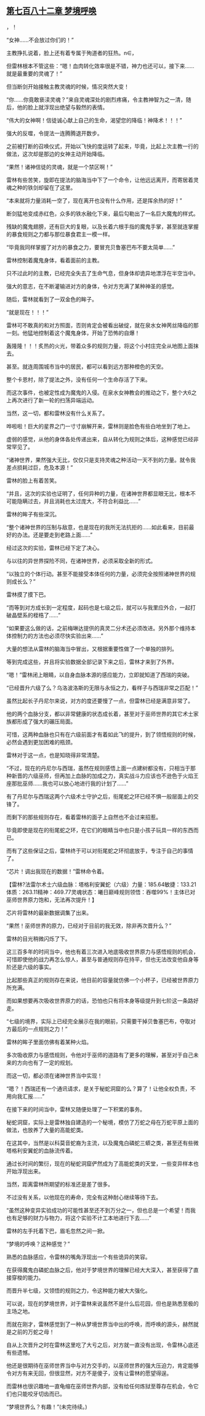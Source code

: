 ## [第七百八十二章 梦境呼唤](https://www.xxbiquge.com/11_11222/9006640.html)


  >

  ，！

  “女神……不会放过你们的！”

  主教挣扎说着，脸上还有着专属于殉道者的狂热。n∈，

  但雷林根本不管这些：“嗯！血肉转化效率很是不错，神力也还可以，接下来……就是最重要的灵魂了！”

  但当断剑开始接触主教灵魂的时候，情况突然大变！

  “你……你竟敢亵渎灵魂？”来自灵魂深处的剧烈疼痛，令主教神智为之一清，随后，他的脸上就浮现出绝望与毅然的表情。

  “伟大的女神啊！信徒诚心献上自己的生命，渴望您的降临！神降术！！！”

  强大的反噬，令提法一连腾腾退开数步。

  之前被打断的召唤仪式，开始以飞快的度运转了起来，毕竟，比起上次主教一行的做法，这次却是那边的女神主动开始降临。

  “果然！诸神信徒的灵魂，就是一个禁区啊！”

  雷林有些苦笑，旋即在提法的脑海当中下了一个命令，让他远远离开，而寄居着灵魂之种的铁剑却留在了这里。

  “本来就将力量消耗一空了，现在离开也没有什么作用，还是挥余热的好！”

  断剑猛地变成赤红色，众多的铁水融化下来，最后勾勒出了一名巨大魔鬼的样式。

  残缺的魔鬼翅膀，还有巨大的复眼，以及长着六根手指的魔鬼手掌，甚至就连掌握的暴食规则之力都与那位暴食君主一模一样。

  “毕竟我同样掌握了对方的暴食之力，要冒充贝鲁塞巴布不要太简单……”

  雷林控制着魔鬼身体，看着面前的主教。

  只不过此时的主教，已经完全失去了生命气息，但身体却诡异地漂浮在半空当中。

  强大的意志，在不断灌输进对方的身体，令对方充满了某种神圣的感觉。

  随后，雷林就看到了一双金色的眸子。

  “就是现在！！！”

  雷林可不敢真的和对方照面，否则肯定会被看出破绽，就在泉水女神苪丝降临的那一刻。他猛地控制着这个魔鬼身体，开始了恐怖的自爆！

  轰隆隆！！！炙热的火光，带着众多的规则力量，将这个小村庄完全从地图上面抹去。

  甚至。就连周围城市当中的居民，都可以看到远方那种橙色的天空。

  整个卡恩村，除了提法之外，没有任何一个生命存活了下来。

  而这次事件，也被定性成为魔鬼的入侵。在泉水女神教会的推动之下，整个大6之上再次进行了新一轮的扫荡异端运动。

  当然，这一切，都和雷林没有什么关系了。

  哗啦啦！巨大的星界之门一寸寸崩解开来，雷林则是脸色有些白地坐到了地上。

  虚弱的感觉，从他的身体各处传递出来，自从转化为规则之体后，这种感觉已经非常罕见了。

  “诸神世界，果然强大无比，仅仅只是支持灵魂之种活动一天不到的力量。就令我差点损耗过巨，危及本源！”

  雷林的脸上有着苦笑。

  “并且，这次的实验也证明了，任何异种的力量，在诸神世界都显眼无比，根本不可能隐瞒过去，并且消耗也太过庞大，不符合利益比……”

  雷林的眸子有些深沉。

  “整个诸神世界的压制与敌意，也是现在的我所无法抗拒的……如此看来，目前最好的办法。还是要走到老路上面……”

  经过这次的实验，雷林已经下定了决心。

  与以往的异世界探险不同，在诸神世界，必须采取全新的形式。

  “以独立的个体行动。甚至不能接受本体任何的力量，必须完全按照诸神世界的规则成长么？”

  雷林摸了摸下巴。

  “而等到对方成长到一定程度，起码也是七级之后，就可以与我里应外合，一起打破晶壁系的桎梏了……”

  “如果要这么做的话，之前梅琳达提供的真灵二分术还必须改进。另外那个维持本体控制力的方法也必须尽快实验出来……”

  大量的想法从雷林的脑海当中冒出，又根据重要性做了一个单独的排列。

  等到完成这些，并且将实验数据全部记录下来之后，雷林才来到了外界。

  “嗯！”雷林闭上眼睛，以自身血脉本源的感应能力，立即就知道了西瑞的突破。

  “已经晋升六级了么？乌洛波洛斯的无限与永恒之力，看样子与西瑞非常之匹配！”

  虽然比起长子丹尼尔来说，对方的度还要慢了一点，但雷林已经是满意非常了。

  他的两个血脉分支，都以非常健康的状态成长着，甚至对于巫师世界的其它术士家族都形成了强大的碾压局面。

  可惜，这两种血脉也只有在六级前面才有着如此飞的提升，到了领悟规则的时候，必然会遇到更加困难的瓶颈。

  雷林对于这一点，也是知晓得非常清楚。

  “不过，现在的丹尼尔与西瑞，虽然在规则感悟上面一点建树都没有，只相当于那种新晋的六级巫师，但再加上血脉的加成之力，真实战斗力应该也不逊色于火焰王座那批巫师……我也可以放心地进行我的计划了……”

  有了丹尼尔与西瑞这两个六级术士守护之后，衔尾蛇之环已经不惧一般层面上的交锋了。

  而剩下的那些规则存在，看着雷林的面子上自然也不会过来招惹。

  毕竟即使是现在的衔尾蛇之环，在它们的眼睛当中也只是小孩子玩具一样的东西而已。

  而有了这些保证之后，雷林终于可以对衔尾蛇之环彻底放手，专注于自己的事情了。

  “芯片！调出我现在的数据！”雷林命令着。

  【雷林?法雷尔术士六级血脉：塔格利安翼蛇（六级）力量：185.64敏捷：133.21体质：263.11精神：469.77灵魂状态：曦日巅峰规则领悟：吞噬99%！主体已对巫师世界原力饱和，无法再次提升！】

  芯片将雷林的最新数据调集了出来。

  “果然！巫师世界的原力，已经对于目前的我无效，除非再次晋升么？”

  雷林的目光稍微闪烁了下。

  这三百多年的时间当中，他也有着三次进入地底吸收世界原力与感悟规则的机会，可惜即使他的战力再怎么惊人，甚至与普通规则存在持平，但也无法改变他自身等阶还是六级的事实。

  比起那些真正的规则存在来说，他目前的容量就仿佛一个小杯子，已经被世界原力所充满。

  而如果想要再次吸收世界原力的话，恐怕也只有将本身等级提升到七阶这一条路好走。

  “七级的境界，实际上已经完全展示在我的眼前，只需要干掉贝鲁塞巴布，夺取对方最后的一点规则之力！”

  雷林的眸子里面仿佛有着某种火焰。

  多次吸收原力与感悟规则，令他对于巫师的道路有了更多的理解，甚至对于自己未来的方向也有了一定的规划。

  而这一切，都必须在诸神世界当中实现！

  “嗯？！西瑞还有一个通讯请求，是关于秘蛇洞窟的么？算了！让他全权负责，不用向我汇报……”

  在接下来的时间当中，雷林又随便处理了一下积累的事务。

  秘蛇洞窟，实际上是雷林独自建造的一个秘境，模仿了万蛇之母在万蛇平原上面的做法，也放养了大量的高能蛇类。

  在这其中，当然是以科莫音蛇裔为主流，以及魔鬼白磷蛇三蟒之类，甚至还有些微塔格利安翼蛇的血脉流传着。

  通过长时间的繁衍，现在的秘蛇洞窟俨然成为了高能蛇类的天堂，一些变异样本也开始浮现出来。

  当然，距离雷林所期望的标准还是差了很多。

  不过没有关系，以他现在的寿命，完全有这种耐心继续等待下去。

  “虽然这种变异实验成功的可能性甚至还不到万分之一，但也总是一个希望！而我也有足够的财力与物力，将这个实验不计工本地进行下去……”

  雷林的左手托着下巴，眉毛忽然之间一掀。

  “梦境的呼唤？这种感觉？”

  熟悉的血脉感应，令雷林的嘴角浮现出一个有些诡异的笑容。

  在获得魔鬼白磷蛇血脉之后，他对于梦境世界的理解已经大大深入，甚至获得了直接穿梭的能力。

  而晋升半七级，又领悟的规则之力，令这种能力被大大强化。

  可以说，现在的梦境世界，对于雷林来说虽然不是什么后花园，但也是熟悉至极的主场之地。

  而就在刚才，雷林感觉到了一种从梦境世界当中出的呼唤，而呼唤的源头，赫然就是之前的万蛇之母！

  自从上次晋升之时在雷林这里吃了大亏之后，对方就一直没有出现，令雷林心底还有些遗憾。

  他还是很期待在巫师世界当中与对方交手的，以巫师世界的强大压迫力，肯定能够令对方有来无回，但很显然，对方不是傻子，没有让雷林的愿望得逞。

  而雷林也很识趣地一直龟缩在巫师世界内部，没有给任何炼狱至尊存在机会，令它们也只能咬牙切齿而已。

  “梦境世界么？有趣！”(未完待续。)

  
